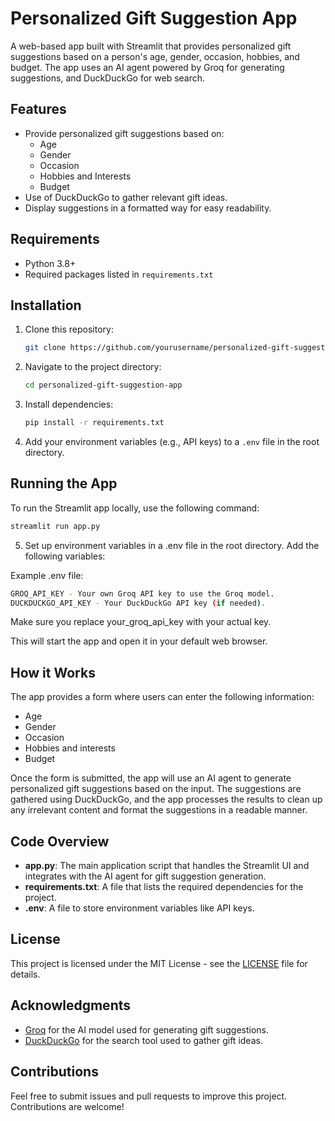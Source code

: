 # Personalized Gift Suggestion App

A web-based app built with Streamlit that provides personalized gift suggestions based on a person's age, gender, occasion, hobbies, and budget. The app uses an AI agent powered by Groq for generating suggestions, and DuckDuckGo for web search.

## Features

- Provide personalized gift suggestions based on:
  - Age
  - Gender
  - Occasion
  - Hobbies and Interests
  - Budget
- Use of DuckDuckGo to gather relevant gift ideas.
- Display suggestions in a formatted way for easy readability.

## Requirements

- Python 3.8+
- Required packages listed in `requirements.txt`

## Installation

1. Clone this repository:

   ```bash
   git clone https://github.com/yourusername/personalized-gift-suggestion-app.git
   ```

2. Navigate to the project directory:

   ```bash
   cd personalized-gift-suggestion-app
   ```

3. Install dependencies:

   ```bash
   pip install -r requirements.txt
   ```

4. Add your environment variables (e.g., API keys) to a `.env` file in the root directory.

## Running the App

To run the Streamlit app locally, use the following command:

```bash
streamlit run app.py
```
5. Set up environment variables in a .env file in the root directory. Add the following variables:

Example .env file:
```bash
GROQ_API_KEY - Your own Groq API key to use the Groq model.
DUCKDUCKGO_API_KEY - Your DuckDuckGo API key (if needed).
```
Make sure you replace your_groq_api_key with your actual key.

This will start the app and open it in your default web browser.

## How it Works

The app provides a form where users can enter the following information:
- Age
- Gender
- Occasion
- Hobbies and interests
- Budget

Once the form is submitted, the app will use an AI agent to generate personalized gift suggestions based on the input. The suggestions are gathered using DuckDuckGo, and the app processes the results to clean up any irrelevant content and format the suggestions in a readable manner.

## Code Overview

- **app.py**: The main application script that handles the Streamlit UI and integrates with the AI agent for gift suggestion generation.
- **requirements.txt**: A file that lists the required dependencies for the project.
- **.env**: A file to store environment variables like API keys.

## License

This project is licensed under the MIT License - see the [LICENSE](LICENSE) file for details.

## Acknowledgments

- [Groq](https://groq.com) for the AI model used for generating gift suggestions.
- [DuckDuckGo](https://duckduckgo.com) for the search tool used to gather gift ideas.

## Contributions

Feel free to submit issues and pull requests to improve this project. Contributions are welcome!
